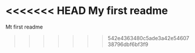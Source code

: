 <<<<<<< HEAD
My first readme
=======
Mt first readme
>>>>>>> 542e4363480c5ade3a42e5460738796dbf6bf3f9
